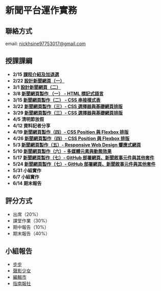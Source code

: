 # 新聞平台運作實務 
## 聯絡方式
email: nickhsine97753017@gmail.com

## 授課課綱
* **2/15 [課程介紹及加退選](https://nickhsine.github.io/teach-at-nccu/110-02/02-15)**
* **2/22 [設計新聞網頁（一）](https://nickhsine.github.io/teach-at-nccu/110-02/02-22)**
* **3/1 [設計新聞網頁（二）](https://nickhsine.github.io/teach-at-nccu/110-02/02-22)**
* **3/8 [新聞網頁製作 （一） - HTML 標記式語言](https://hackmd.io/svhFYKq4QyaarC_J0WRsig)**
* **3/15 [新聞網頁製作（二） - CSS 串接樣式表](https://hackmd.io/Pekdv0mvT8qD_LXLzUo9iQ)**
* **3/22 [新聞網頁製作（三）- CSS 選擇器與基礎網頁排版](https://hackmd.io/ccO-gvxFR5-49q3ePoNJkg)**
* **3/29 [新聞網頁製作（三）- CSS 選擇器與基礎網頁排版](https://hackmd.io/ccO-gvxFR5-49q3ePoNJkg)**
* **4/5 清明節放假**
* **4/12 資料記者分享**
* **4/19 [新聞網頁製作（四）- CSS Position 與 Flexbox 排版](https://hackmd.io/i1uBelrpRv2Uz5emQawIiw)**
* **4/26 [新聞網頁製作（四）- CSS Position 與 Flexbox 排版](https://hackmd.io/i1uBelrpRv2Uz5emQawIiw)**
* **5/3 [新聞網頁製作（五）- Responsive Web Design 響應式網頁](https://hackmd.io/ojTXG2s0RQaJz85goqIz1w)**
* **5/10 [新聞網頁製作（六）- 多媒體元素與動態效果](https://hackmd.io/J_YYk1YUSum1x3fVo75PXA)**
* **5/17 [新聞網頁製作（七）- GitHub 部署網頁、新聞敘事元件與其他套件](https://hackmd.io/P9N34oIwS2G6Mfhag3Rqzg)**
* **5/24 [新聞網頁製作（七）- GitHub 部署網頁、新聞敘事元件與其他套件](https://hackmd.io/P9N34oIwS2G6Mfhag3Rqzg)**
* **5/31 小組實作**
* **6/7 小組實作**
* **6/14  期末報告**

## 評分方式
- 出席（20%）
- 課堂作業（30%）
- 期中報告（10%）
- 期末報告（40%）

## 小組報告
- [步步](https://107405117.github.io/bubu/homepage-button.html)
- [聲影少女](https://107405180.github.io/Audio-Article/index.html)
- [編輯市](https://107405097.github.io/312-The-News-City/homepage.html/index.html)
- [指南報社](https://107509304.github.io/Zhinan.site/homepage.html)
